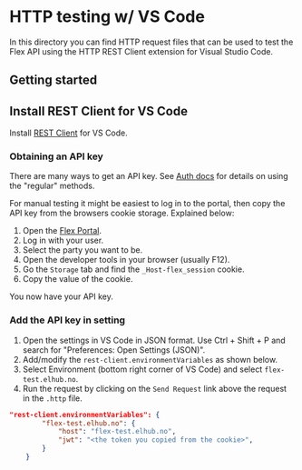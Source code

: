 # HTTP testing w/ VS Code

In this directory you can find HTTP request files that can be used to test the
Flex API using the HTTP REST Client extension for Visual Studio Code.

## Getting started

## Install REST Client for VS Code

Install
[REST Client](https://marketplace.visualstudio.com/items?itemName=humao.rest-client)
for VS Code.

### Obtaining an API key

There are many ways to get an API key. See
[Auth docs](../../docs/technical/auth.md) for details on using the "regular" methods.

For manual testing it might be easiest to log in to the portal, then copy the
API key from the browsers cookie storage. Explained below:

1. Open the [Flex Portal](https://flex-test.elhub.no/).
2. Log in with your user.
3. Select the party you want to be.
4. Open the developer tools in your browser (usually F12).
5. Go the `Storage` tab and find the `_Host-flex_session` cookie.
6. Copy the value of the cookie.

You now have your API key.

### Add the API key in setting

1. Open the settings in VS Code in JSON format. Use Ctrl + Shift + P and search
   for "Preferences: Open Settings (JSON)".
2. Add/modify the `rest-client.environmentVariables` as shown below.
3. Select Environment (bottom right corner of VS Code) and select
   `flex-test.elhub.no`.
4. Run the request by clicking on the `Send Request` link above the request
   in the `.http` file.

```json
"rest-client.environmentVariables": {
        "flex-test.elhub.no": {
            "host": "flex-test.elhub.no",
            "jwt": "<the token you copied from the cookie>",
        }
    }
```
